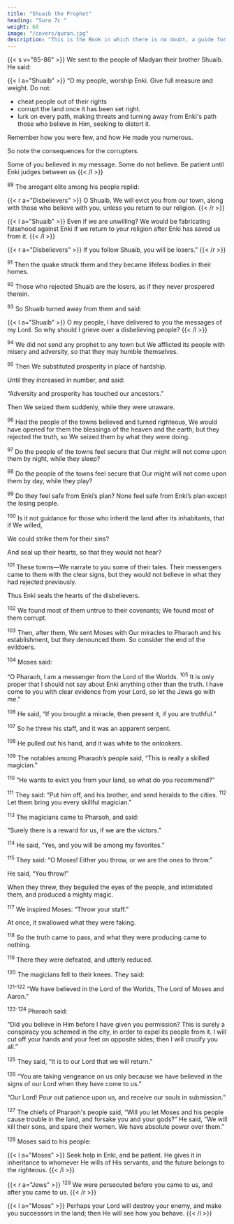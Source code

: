```yaml
---
title: "Shuaib the Prophet"
heading: "Sura 7c "
weight: 68
image: "/covers/quran.jpg"
description: "This is the Book in which there is no doubt, a guide for the righteous."
---
```



{{< s v="85-86" >}} We sent to the people of Madyan their brother Shuaib. He said:

{{< l a="Shuaib" >}}
“O my people, worship Enki. Give full measure and weight. Do not:
- cheat people out of their rights
- corrupt the land once it has been set right. 
- lurk on every path, making threats and turning away from Enki's path those who believe in Him, seeking to distort it.

Remember how you were few, and how He made you numerous. 

So note the consequences for the corrupters.

Some of you believed in my message. Some do not believe. Be patient until Enki judges between us
{{< /l >}}


<sup>88</sup> The arrogant elite among his people replid: 

{{< r a="Disbelievers" >}}
O Shuaib, We will evict you from our town, along with those who believe with you, unless you return to our religion.
{{< /r >}}

{{< l a="Shuaib" >}}
Even if we are unwilling? We would be fabricating falsehood against Enki if we return to your religion after Enki has saved us from it.
{{< /l >}}

<!-- In Enki we place our trust. Our Lord, decide between us and our people in
truth, for You are the Best of Deciders.” -->

{{< r a="Disbelievers" >}}
If you follow Shuaib, you will be losers.”
{{< /r >}}

<sup>91</sup> Then the quake struck them and they became lifeless bodies in their homes.

<sup>92</sup> Those who rejected Shuaib are the losers, as if they never prospered therein.

<sup>93</sup> So Shuaib turned away from them and said:

{{< l a="Shuaib" >}}
O my people, I have delivered to you the messages of my Lord. So why should I grieve over a disbelieving people?
{{< /l  >}}


<sup>94</sup> We did not send any prophet to any town but We afflicted its people with misery and adversity, so that they may humble themselves.

<sup>95</sup> Then We substituted prosperity in place of hardship. 

Until they increased in number, and said:

“Adversity and prosperity has touched our ancestors.” 

Then We seized them suddenly, while they were unaware.

<sup>96</sup> Had the people of the towns believed and turned righteous, We would have opened for them the blessings of the heaven and the earth; but they rejected the truth, so We seized them by what they were doing.

<sup>97</sup> Do the people of the towns feel secure that Our might will not come upon them by night, while they sleep?

<sup>98</sup> Do the people of the towns feel secure that Our might will not come upon them by day, while they play?

<sup>99</sup> Do they feel safe from Enki’s plan? None feel safe from Enki’s plan except the losing people.

<sup>100</sup> Is it not guidance for those who inherit the land after its inhabitants, that if We willed,

We could strike them for their sins? 

And seal up their hearts, so that they would not hear?

<sup>101</sup> These towns—We narrate to you some of their tales. Their messengers came to them
with the clear signs, but they would not believe in what they had rejected previously.

Thus Enki seals the hearts of the disbelievers.

<sup>102</sup> We found most of them untrue to their covenants; We found most of them corrupt.

<sup>103</sup> Then, after them, We sent Moses with Our miracles to Pharaoh and his establishment, but they denounced them. So consider the end of the evildoers.

<sup>104</sup> Moses said:

“O Pharaoh, I am a messenger from the Lord of the Worlds. <sup>105</sup> It is only proper that I should not say about Enki anything other than the truth. I have come to you with clear evidence from your Lord, so let the Jews go with me.”

<sup>106</sup> He said, “If you brought a miracle, then present it, if you are truthful.”

<sup>107</sup> So he threw his staff, and it was an apparent serpent.

<sup>108</sup> He pulled out his hand, and it was white to the onlookers.

<sup>109</sup> The notables among Pharaoh’s people said, “This is really a skilled magician.”

<sup>110</sup> “He wants to evict you from your land, so what do you recommend?”

<sup>111</sup> They said: “Put him off, and his brother, and send heralds to the cities. <sup>112</sup> Let them bring you every skillful magician.”

<sup>113</sup> The magicians came to Pharaoh, and said:

“Surely there is a reward for us, if we are the victors.”

<sup>114</sup> He said, “Yes, and you will be among my favorites.”

<sup>115</sup> They said: “O Moses! Either you throw, or we are the ones to throw.”

He said, “You throw!”

When they threw, they beguiled the eyes of the people, and intimidated them, and produced a mighty magic.

<sup>117</sup> We inspired Moses: “Throw your staff.” 

At once, it swallowed what they were faking.

<sup>118</sup> So the truth came to pass, and what they were producing came to nothing.

<sup>119</sup> There they were defeated, and utterly reduced.

<sup>120</sup> The magicians fell to their knees. They said:

<sup>121-122</sup> “We have believed in the Lord of the Worlds, The Lord of Moses and Aaron.”

<sup>123-124</sup> Pharaoh said:

“Did you believe in Him before I have given you permission? This is surely a conspiracy you schemed in the city, in order to expel its people from it. I will cut off your hands and your feet on opposite sides; then I will crucify you all.”

<sup>125</sup> They said, “It is to our Lord that we will return.”

<sup>126</sup> “You are taking vengeance on us only because we have believed in the signs of our
Lord when they have come to us.” 

“Our Lord! Pour out patience upon us, and receive our souls in submission.”

<sup>127</sup> The chiefs of Pharaoh's people said, “Will you let Moses and his people cause trouble in the land, and forsake you and your gods?” He said, “We will kill their sons, and spare their women. We have absolute power over them.”

<sup>128</sup> Moses said to his people:

{{< l a="Moses" >}}
Seek help in Enki, and be patient. He gives it in inheritance to whomever He wills of His servants, and the future belongs to the righteous.
{{< /l >}}

{{< r a="Jews" >}}
<sup>129</sup> We were persecuted before you came to us, and after you came to us.
{{< /r >}}

{{< l a="Moses" >}}
Perhaps your Lord will destroy your enemy, and make you successors in the land; then He will see how you behave. 
{{< /l >}}
